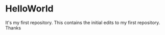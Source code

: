 # HelloWorld
It's my first repository.
This contains the initial edits to my first repository.
Thanks
